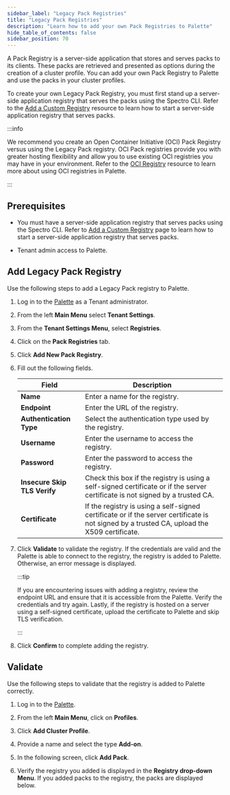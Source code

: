 ```yaml
---
sidebar_label: "Legacy Pack Registries"
title: "Legacy Pack Registries"
description: "Learn how to add your own Pack Registries to Palette"
hide_table_of_contents: false
sidebar_position: 70
---
```


A Pack Registry is a server-side application that stores and serves packs to its clients. These packs are retrieved and presented as options during the creation of a cluster profile. You can add your own Pack Registry to Palette and use the packs in your cluster profiles. 

To create your own Legacy Pack Registry, you must first stand up a server-side application registry that serves the packs using the Spectro CLI. Refer to the [Add a Custom Registry](../adding-a-custom-registry.md) resource to learn how to start a server-side application registry that serves packs.


:::info

We recommend you create an Open Container Initiative (OCI) Pack Registry versus using the Legacy Pack registry. OCI Pack registries provide you with greater hosting flexibility and allow you to use existing OCI registries you may have in your environment. Refer to the [OCI Registry](./oci-registry/oci-registry.md) resource to learn more about using OCI registries in Palette.

:::

## Prerequisites

- You must have a server-side application registry that serves packs using the Spectro CLI. Refer to [Add a Custom Registry](../adding-a-custom-registry.md) page to learn how to start a server-side application registry that serves packs.

- Tenant admin access to Palette.

## Add Legacy Pack Registry

Use the following steps to add a Legacy Pack registry to Palette.

1. Log in to the [Palette](https://console.spectrocloud.com) as a Tenant administrator.

2. From the left **Main Menu** select **Tenant Settings**.

3. From the **Tenant Settings Menu**, select **Registries**.

4. Click on the **Pack Registries** tab.

5. Click **Add New Pack Registry**.

6. Fill out the following fields.

   | **Field** | **Description** |
   | --- | --- |
   | **Name** | Enter a name for the registry. |
   | **Endpoint** | Enter the URL of the registry. |
   | **Authentication Type** | Select the authentication type used by the registry. |
   | **Username** | Enter the username to access the registry. |
   | **Password** | Enter the password to access the registry. |
   | **Insecure Skip TLS Verify** | Check this box if the registry is using a self-signed certificate or if the server certificate is not signed by a trusted CA. |
   | **Certificate** | If the registry is using a self-signed certificate or if the server certificate is not signed by a trusted CA, upload the X509 certificate. |

7. Click **Validate** to validate the registry. If the credentials are valid and the Palette is able to connect to the registry, the registry is added to Palette. Otherwise, an error message is displayed.

   :::tip

   If you are encountering issues with adding a registry, review the endpoint URL and ensure that it is accessible from the Palette. Verify the credentials and try again. Lastly, if the registry is hosted on a server using a self-signed certificate, upload the certificate to Palette and skip TLS verification.

   :::

8. Click **Confirm** to complete adding the registry.


## Validate

Use the following steps to validate that the registry is added to Palette correctly.

1. Log in to the [Palette](https://console.spectrocloud.com).

2. From the left **Main Menu**, click on **Profiles**.

3. Click **Add Cluster Profile**.

4. Provide a name and select the type **Add-on**.

5. In the following screen, click **Add Pack**.

6. Verify the registry you added is displayed in the **Registry drop-down Menu**. If you added packs to the registry, the packs are displayed below.